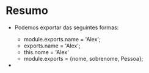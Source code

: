 # Resumo

- Podemos exportar das seguintes formas:
  - module.exports.name = 'Alex';
  - exports.name = 'Alex';
  - this.nome = 'Alex'
  - module.exports = {nome, sobrenome, Pessoa};

- 